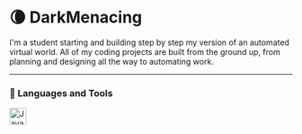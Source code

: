 # 🌘 DarkMenacing

I'm a student starting and building step by step my version of an automated virtual world. All of my coding projects are built from the ground up, from planning and designing all the way to automating work.

---

### 🧰 Languages and Tools

<img align="left" alt="Javascript" width="30px" style="padding-right:10px;" src="https://icons8.com/icon/108784/javascript">
